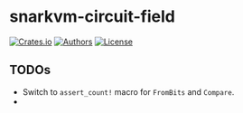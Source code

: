 # snarkvm-circuit-field

[![Crates.io](https://img.shields.io/crates/v/snarkvm-circuit-field.svg?color=neon)](https://crates.io/crates/snarkvm-circuit-field)
[![Authors](https://img.shields.io/badge/authors-Aleo-orange.svg)](https://aleo.org)
[![License](https://img.shields.io/badge/License-Apache%202.0-blue.svg)](./LICENSE.md)

## TODOs

- Switch to `assert_count!` macro for `FromBits` and `Compare`.
- 